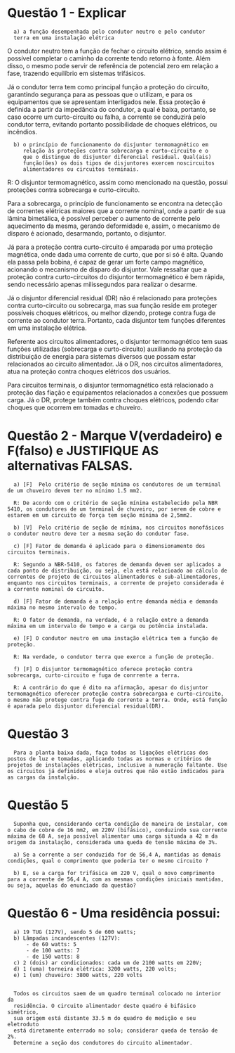 # Questão 1 - Explicar

      a) a função desempenhada pelo condutor neutro e pelo condutor 
      terra em uma instalação elétrica
 
O condutor neutro tem a função de fechar o circuito elétrico, sendo assim é possível completar o caminho da corrente tendo retorno à fonte. Além disso, o mesmo pode servir de referência de potencial zero em relação a fase, trazendo equilíbrio em sistemas trifásicos.

Já o condutor terra tem como principal função a proteção do circuito, garantindo segurança para as pessoas que o utilizam, e para os equipamentos que se apresentam interligados nele. Essa proteção é definida a partir da impedância do condutor, a qual é baixa, portanto, se caso ocorre um curto-circuito ou falha, a corrente se conduzirá pelo condutor terra, evitando portanto possibilidade de choques elétricos, ou incêndios.


      b) o princípio de funcionamento do disjuntor termomagnético em 
         relação às proteções contra sobrecarga e curto-circuito e o 
         que o distingue do disjuntor diferencial residual. Qual(ais) 
         função(ões) os dois tipos de disjuntores exercem noscircuitos 
         alimentadores ou circuitos terminais.

R: O disjuntor termomagnético, assim como mencionado na questão, possui proteções contra sobrecarga e curto-circuito. 

Para a sobrecarga, o princípio de funcionamento se encontra na detecção de correntes elétricas maiores que a corrente nominal, onde a partir de sua lâmina bimetálica, é possível perceber o aumento de corrente pelo aquecimento da mesma, gerando deformidade e, assim, o mecanismo de disparo é acionado, desarmando, portanto, o disjuntor.

Já para a proteção contra curto-circuito é amparada por uma proteção magnética, onde dada uma corrente de curto, que por si só é alta. Quando ela passa pela bobina, é capaz de gerar um forte campo magnético, acionando o mecanismo de disparo do disjuntor. Vale ressaltar que a proteção contra curto-circuitos do disjuntor termomagnético é bem rápida, sendo necessário apenas milissegundos para realizar o desarme.

Já o disjuntor diferencial residual (DR) não é relacionado para proteções contra curto-circuito ou sobrecarga, mas sua função reside em proteger possíveis choques elétricos, ou melhor dizendo, protege contra fuga de corrente ao condutor terra. Portanto, cada disjuntor tem funções diferentes em uma instalação elétrica.

Referente aos circuitos alimentadores, o disjuntor termomagnético tem suas funções utilizadas (sobrecarga e curto-circuito) auxiliando na proteção da distribuição de energia para sistemas diversos que possam estar relacionados ao circuito alimentador. Já o DR, nos circuitos alimentadores, atua na proteção contra choques elétricos dos usuários.

Para circuitos terminais, o disjuntor termomagnético está relacionado a proteção das fiação e equipamentos relacionados a conexões que possuem carga. Já o DR, protege também contra choques elétricos, podendo citar choques que ocorrem em tomadas e chuveiro.


# Questão 2 - Marque V(verdadeiro) e F(falso) e JUSTIFIQUE AS alternativas FALSAS.

      a) [F]  Pelo critério de seção mínima os condutores de um terminal de um chuveiro devem ter no mínimo 1.5 mm2.

      R: De acordo com o critério de seção mínima estabelecido pela NBR 5410, os condutores de um terminal de chuveiro, por serem de cobre e estarem em um circuito de força tem seção mínima de 2,5mm2.

      b) [V]  Pelo critério de seção de mínima, nos circuitos monofásicos o condutor neutro deve ter a mesma seção do condutor fase.

      c) [F] Fator de demanda é aplicado para o dimensionamento dos circuitos terminais.

      R: Segundo a NBR-5410, os fatores de demanda devem ser aplicados a cada ponto de distribuição, ou seja, ela está relacioado ao cálculo de correntes de projeto de circuitos alimentadores e sub-alimentadores, enquanto nos circuitos terminais, a corrente de projeto considerada é a corrente nominal do circuito.

      d) [F] Fator de demanda é a relação entre demanda média e demanda máxima no mesmo intervalo de tempo. 

      R: O fator de demanda, na verdade, é a relação entre a demanda máxima em um intervalo de tempo e a carga ou potência instalada.

      e) [F] O condutor neutro em uma instação elétrica tem a função de proteção.

      R: Na verdade, o condutor terra que exerce a função de proteção.

      f) [F] O disjuntor termomagnético oferece proteção contra sobrecarga, curto-circuito e fuga de conrrente a terra.

      R: A contrário do que é dito na afirmação, apesar do disjuntor termomagnético oferecer proteção contra sobrecargaa e curto-circuito, o mesmo não protege contra fuga de corrente a terra. Onde, está função é aparada pelo disjuntor diferencial residual(DR).

# Questão 3


      Para a planta baixa dada, faça todas as ligações elétricas dos postos de luz e tomadas, aplicando todas as normas e critérios de projetos de instalações elétricas, inclusive a numeração faltante. Use os circuitos já definidos e eleja outros que não estão indicados para as cargas da instalção.

# Questão 5 

      Suponha que, considerando certa condição de maneira de instalar, com o cabo de cobre de 16 mm2, em 220V (bifásico), conduzindo sua corrente máxima de 68 A, seja possível alimentar uma carga situada a 42 m da origem da instalação, considerada uma queda de tensão máxima de 3%.

      a) Se a corrente a ser conduzida for de 56,4 A, mantidas as demais condições, qual o comprimento que poderia ter o mesmo circuito ? 

      b) E, se a carga for trifásica em 220 V, qual o novo comprimento para a corrente de 56,4 A, com as mesmas condições iniciais mantidas, ou seja, aquelas do enunciado da questão?


# Questão 6 - Uma residência possui:


      a) 19 TUG (127V), sendo 5 de 600 watts;
      b) Lâmpadas incandescentes (127V):
          - de 60 watts: 5
          - de 100 watts: 7
          - de 150 watts: 8
      c) 2 (dois) ar condicionados: cada um de 2100 watts em 220V;
      d) 1 (uma) torneira elétrica: 3200 watts, 220 volts;
      e) 1 (um) chuveiro: 3800 watts, 220 volts


      Todos os circuitos saem de um quadro terminal colocado no interior da
      residência. O circuito alimentador deste quadro é bifásico simétrico, 
      sua origem está distante 33.5 m do quadro de medição e seu eletroduto
      está diretamente enterrado no solo; considerar queda de tensão de 2%.
      Determine a seção dos condutores do circuito alimentador.

